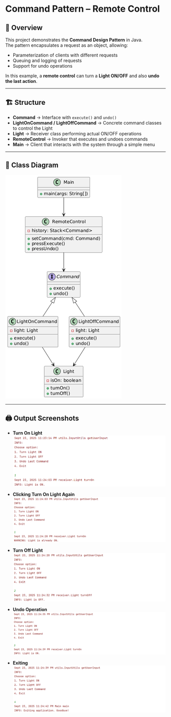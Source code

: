 # Command Pattern – Remote Control

## 📖 Overview
This project demonstrates the **Command Design Pattern** in Java.  
The pattern encapsulates a request as an object, allowing:
- Parameterization of clients with different requests
- Queuing and logging of requests
- Support for undo operations

In this example, a **remote control** can turn a **Light ON/OFF** and also **undo the last action**.

---

## 🏗️ Structure
- **Command** → Interface with `execute()` and `undo()`
- **LightOnCommand / LightOffCommand** → Concrete command classes to control the Light
- **Light** → Receiver class performing actual ON/OFF operations
- **RemoteControl** → Invoker that executes and undoes commands
- **Main** → Client that interacts with the system through a simple menu

---

## 📜 Class Diagram
![ClassDiagram.png](OutputScreenShot/ClassDiagram.png)

---

## 🖨️ Output Screenshots

- **Turn On Light** 
![1.png](OutputScreenShot/1.png)

- **Clicking Turn On Light Again**
![2.png](OutputScreenShot/2.png)

- **Turn Off Light**
![3.png](OutputScreenShot/3.png)

- **Undo Operation**
![4.png](OutputScreenShot/4.png)

- **Exiting**
![5.png](OutputScreenShot/5.png)